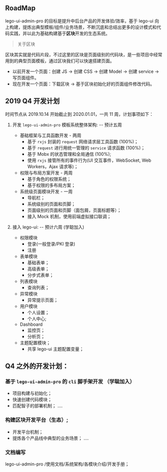 ## RoadMap 

lego-ui-admin-pro 的目标是提升中后台产品的开发体验/效率，基于 lego-ui 向上构建，提炼出典型模板/组件/业务场景，不断沉底和总结出更多的设计模式和代码实践，并以此为基础构建基于**区块**开发的生态系统。

> 关于区块

区块其实就是代码片段，不过这里的区块是页面级别的代码块，是一些项目中经常用到的典型页面模板，通过区块我们可以快速搭建页面。

* 以前开发一个页面：创建 JS -> 创建 CSS -> 创建 Model -> 创建 service -> 写页面组件。
* 现在开发一个页面：下载区块 -> 基于区块初始化好的页面组件修改代码。

## 2019 Q4 开发计划 

时间节点从 2019.10.14 开始截止到 2020.01.01，一共 11 周，计划事项如下：

1. 开发 `lego-ui-admin-pro` 模板系统整体架构: -- 预计五周
    * 基础框架与工具函数开发 - 两周
        * 基于 `rxjs` 封装的 `request` 网络请求层工具函数 (100%)；
        * 基于 `request`  进行用统一管理的 `service` 请求函数 (100%)；
        * 基于 Mobx 的状态管理和全局通信 (100%);
        * 使用 `rxjs` 接管所有的事件行为(UI 交互事件，WebSocket, Web Workers，Ajax 请求等)；
    * 权限与布局方案开发 - 两周
        * 基于角色的权限系统；
        * 基于权限的多布局方案；
    * 系统级页面模块开发 - 一周
        * 导航栏；
        * 系统级别的页面和页脚；
        * 页面级别的页面和页脚（面包屑，页面标题等）；
        * 接入 Mock 机制，使用前端虚拟接口联调；
        
2. 接入 lego-ui: -- 预计六周 (学聪加入)
    * 权限模块
        * 登录(一般登录/PKI 登录)
        * 注册
    * 表单模块
        * 基础表单；
        * 高级表单；
        * 分步式表单；
    * 列表模块
        * 查询列表；
    * 异常模块
        * 异常提示页面；
    * 用户模块
        * 个人设置；
        * 个人中心;
    * Dashboard
        * 监控页；
        * 分析页；
    * 主题配置模块；
        * 共享 lego-ui 主题配置变量；
     
## Q4 之外的开发计划：
        
### 基于 `lego-ui-admin-pro` 的 `cli` 脚手架开发 （学聪加入）
   * 项目构建与初始化；
   * 快速创建代码模块；
   * 匹配智子的部署机制；
   .... 
   
### 构建区块开发平台（生态）;  
   * 开发平台机制；
   * 提炼各个产品线中典型的业务场景；
   ....
    
### 文档编写  
   lego-ui-admin-pro /使用文档/系统架构/各模块介绍/开发手册； 
   
